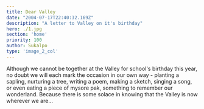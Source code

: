 ```yaml
---
title: Dear Valley
date: "2004-07-17T22:40:32.169Z"
description: "A letter to Valley on it's birthday"
hero: ./1.jpg
section: 'home'
priority: 100
author: Sukalpo
type: 'image_2_col'
---
```


Although we cannot be together at the Valley for school's birthday this year, no doubt we will each mark the occasion in our own way - planting a sapling, nurturing a tree, writing a poem, making a sketch, singing a song, or even eating a piece of mysore pak, something to remember our wonderland. Because there is some solace in knowing that the Valley is now wherever we are...